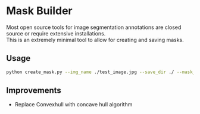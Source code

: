 # Mask Builder

Most open source tools for image segmentation annotations are closed source or require extensive installations.  
This is an extremely minimal tool to allow for creating and saving masks.

## Usage

```bash
python create_mask.py --img_name ./test_image.jpg --save_dir ./ --mask_color 0,0,0 --save_fname test_mask.csv
```

## Improvements
* Replace Convexhull with concave hull algorithm